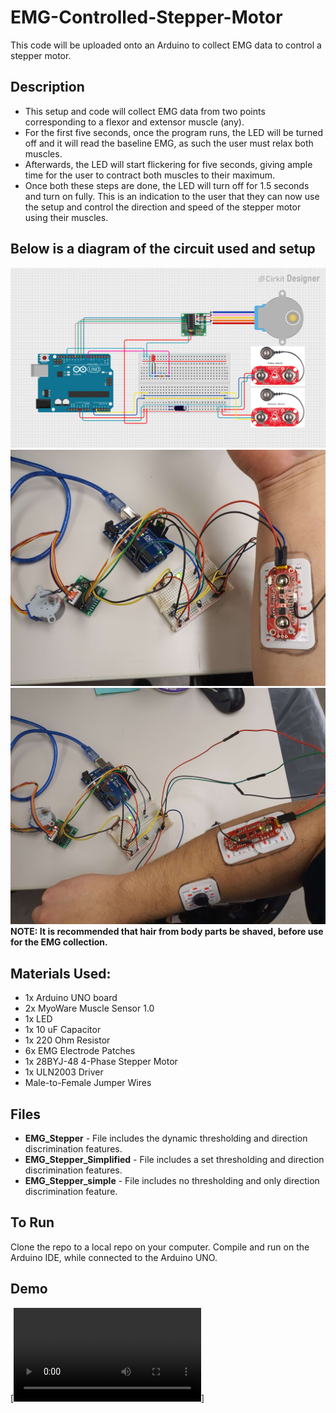 # EMG-Controlled-Stepper-Motor
This code will be uploaded onto an Arduino to collect EMG data to control a stepper motor.

## Description
* This setup and code will collect EMG data from two points corresponding to a flexor and extensor muscle (any). 
* For the first five seconds, once the program runs, the LED will be turned off and it will read the baseline EMG, as such the user must relax both muscles. 
* Afterwards, the LED will start flickering for five seconds, giving ample time for the user to contract both muscles to their maximum. 
* Once both these steps are done, the LED will turn off for 1.5 seconds and turn on fully. This is an indication to the user that they can now use the setup and control the direction and speed of the stepper motor using their muscles.

## Below is a diagram of the circuit used and setup
[![Circuit Diagram](https://github.com/Detadja/EMG-Controlled-Stepper-Motor/blob/main/EMG%20Stepper%20Circuit.png)](https://github.com/Detadja)
[![Setup Diagram 1](https://github.com/Detadja/EMG-Controlled-Stepper-Motor/blob/main/EMG%20Stepper%20Setup%201.jpg)](https://github.com/Detadja)
[![Setup Diagram 1](https://github.com/Detadja/EMG-Controlled-Stepper-Motor/blob/main/EMG%20Stepper%20Setup%202.jpg)](https://github.com/Detadja)
**NOTE: It is recommended that hair from body parts be shaved, before use for the EMG collection.**

## Materials Used:
* 1x Arduino UNO board
* 2x MyoWare Muscle Sensor 1.0
* 1x LED
* 1x 10 uF Capacitor
* 1x 220 Ohm Resistor
* 6x EMG Electrode Patches
* 1x 28BYJ-48 4-Phase Stepper Motor
* 1x ULN2003 Driver
* Male-to-Female Jumper Wires

## Files
* **EMG_Stepper** - File includes the dynamic thresholding and direction discrimination features.
* **EMG_Stepper_Simplified** - File includes a set thresholding and direction discrimination features.
* **EMG_Stepper_simple** - File includes no thresholding and only direction discrimination feature.

## To Run
Clone the repo to a local repo on your computer. Compile and run on the Arduino IDE, while connected to the Arduino UNO.

## Demo
[![Demo](https://github.com/Detadja/EMG-Controlled-Stepper-Motor/blob/main/EMG%20Stepper%20Demo.mp4)]
